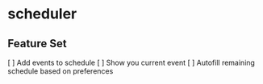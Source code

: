 # scheduler
## Feature Set

[ ] Add events to schedule
[ ] Show you current event
[ ] Autofill remaining schedule based on preferences